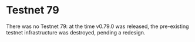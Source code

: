 # Testnet 79

There was no Testnet 79: at the time v0.79.0 was released, the pre-existing testnet
infrastructure was destroyed, pending a redesign.
